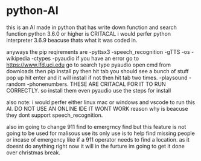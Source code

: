 # python-AI
this is an AI made in python that has write down function and search function
 python 3.6.0 or higher is CRITACAL i would perfer python interpreter 3.6.9 beacuse thats what it was coded in.
 
 anyways the pip reqirements are -pyttsx3 -speech_recognition -gTTS -os -wikipedia -ctypes -pyaudio if you have an error go to https://www.lfd.uci.edu go to search type pyaudio open cmd from downloads then pip install py then hit tab you should see a bunch of stuff pop up hit enter and it will install if not then hit tab two times. -playsound -random
 -phonenumbers. THESE ARE CRITACAL FOR IT TO RUN CORRECTLY. so install them even pyaudio use the steps for install

also note: i would perfer either linux mac or windows and vscode to run this AI. DO NOT USE AN ONLINE IDE IT WONT WORK reason why is beacuse they dont support speech_recognition.


also im going to change 911 find to emergrncy find but this feature is not going to be used for malisous use its only use is to help find missing people or incase of emergency like if a 911 operator needs to find a location. as it doesnt do anything right now it will in the furture im going to get it done over christmas break.
